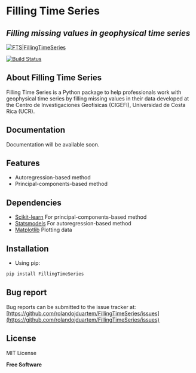 # Filling Time Series
## _Filling missing values in geophysical time series_

[![FTS|FillingTimeSeries](https://repository-images.githubusercontent.com/404879203/f4deb7ec-6b24-4ca9-89eb-f1efc8d2fd55)](#)

[![Build Status](https://travis-ci.org/joemccann/dillinger.svg?branch=master)](https://github.com/rolandojduartem/FillingTimeSeries)

## About Filling Time Series
Filling Time Series is a Python package to help professionals work with geophysical time series by filling missing values in their data developed at the Centro de Investigaciones Geofísicas (CIGEFI), Universidad de Costa Rica (UCR).

## Documentation
Documentation will be available soon.

## Features

- Autoregression-based method
- Principal-components-based method

## Dependencies

- [Scikit-learn](https://scikit-learn.org) For principal-components-based method
- [Statsmodels](https://www.statsmodels.org/) For autoregression-based method
- [Matplotlib](https://matplotlib.org/) Plotting data

## Installation

- Using pip:
```sh
pip install FillingTimeSeries
```

## Bug report
Bug reports can be submitted to the issue tracker at:
[https://github.com/rolandojduartem/FillingTimeSeries/issues](https://github.com/rolandojduartem/FillingTimeSeries/issues)

## License

MIT License

**Free Software**

